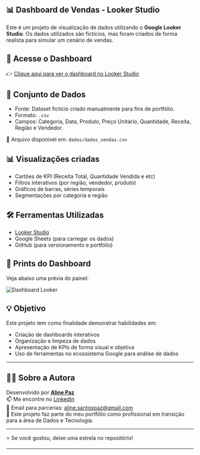 ## 📊 Dashboard de Vendas - Looker Studio

Este é um projeto de visualização de dados utilizando o **Google Looker Studio**. Os dados utilizados são fictícios, mas foram criados de forma realista para simular um cenário de vendas.

## 🔗 Acesse o Dashboard

👉 [Clique aqui para ver o dashboard no Looker Studio](https://lookerstudio.google.com/reporting/6226c9a5-d681-4a7e-baca-9f83d04900ff)

## 🧾 Conjunto de Dados

- Fonte: Dataset fictício criado manualmente para fins de portfólio.
- Formato: `.csv`
- Campos: Categoria, Data, Produto, Preço Unitário, Quantidade, Receita, Região e Vendedor.

📁 Arquivo disponível em: `dados/dados_vendas.csv`

## 📊 Visualizações criadas

- Cartões de KPI (Receita Total, Quantidade Vendida e etc)
- Filtros interativos (por região, vendedor, produto)
- Gráficos de barras, séries temporais
- Segmentações por categoria e região

## 🛠️ Ferramentas Utilizadas

- [Looker Studio](https://lookerstudio.google.com/)
- Google Sheets (para carregar os dados)
- GitHub (para versionamento e portfólio)

## 📸 Prints do Dashboard

Veja abaixo uma prévia do painel:

![Dashboard Looker](images/print_de_tela.png)

## 💡 Objetivo

Este projeto tem como finalidade demonstrar habilidades em:

- Criação de dashboards interativos
- Organização e limpeza de dados
- Apresentação de KPIs de forma visual e objetiva
- Uso de ferramentas no ecossistema Google para análise de dados

---

## 👩‍💻 Sobre a Autora

Desenvolvido por **[Aline Paz](https://github.com/alinepax)**  
📫 Me encontre no [LinkedIn](https://www.linkedin.com/in/alinedapaz/)  
📧 Email para parcerias: aline.santospaz@gmail.com  
🎯 Este projeto faz parte do meu portfólio como profissional em transição para a área de Dados e Tecnologia.

---

⭐ Se você gostou, deixe uma estrela no repositório!

---
